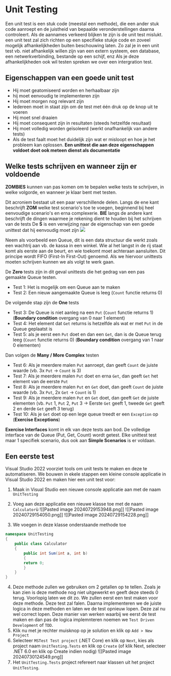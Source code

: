 # Unit Testing
Een unit test is een stuk code (meestal een methode), die een ander stuk code aanroept en de juistheid van bepaalde veronderstellingen daarna controleert. Als de aannames verkeerd blijken te zijn is de unit test mislukt. 
een unit test zal zich richten op een specifieke stukje code en zoveel mogelijk afhankelijkheden buiten beschouwing laten. Zo zal je in een unit test vb. niet afhankelijk willen zijn van een extern systeem, een database, een netwerkverbinding, bestande op een schijf, enz
Als je deze afhankelijkheden ook wil testen spreken we over een intergration test.

## Eigenschappen van een goede unit test
- Hij moet geatomiseerd worden en herhaalbaar zijn
- hij moet eenvoudig te implementeren zijn
- Hij moet morgen nog relevant zijn
- Iedereen moet in staat zijn om de test met één druk op de knop uit te voeren
- Hij moet snel draaien
- Hij moet consequent zijn in resultaten (steeds hetzelfde resultaat)
- Hij moet volledig worden geïsoleerd (werkt onafhankelijk van andere tests)
- Als de test faalt moet het duidelijk zijn wat er misloopt en hoe je het probleem kan oplossen.
**Een unittest die aan deze eigenschappen voldoet doet ook meteen dienst als documentatie**

## Welke tests schrijven en wanneer zijn er voldoende
**ZOMBIES** kunnen van pas komen om te bepalen welke tests te schrijven, in welke volgorde, en wanneer je klaar bent met testen.

Dit acroniem bestaat uit een paar verschillende delen. 
Langs de ene kant beschrijft **ZOM** welke test scenario's toe te voegen, beginnend bij heel eenvoudige scenario's en erna complexerie.
**BIE** langs de andere kant beschrijft de dingen waarmee je rekening dient te houden bij het schrijven van de tests
De **S** is een verwijzing naar de eigenschap van een goede unittest dat hij eenvoudig moet zijn
![](https://apwt.gitbook.io/~gitbook/image?url=https%3A%2F%2Fblog.wingman-sw.com%2Ffiles%2Fimg%2Fzombies-2D.png&width=768&dpr=4&quality=100&sign=ae2d7d3&sv=1)

Neem als voorbeeld een Queue, dit is een data structuur die werkt zoals een wachtrij aan vb. de kassa in een winkel. Wie al het langst in de rij staat komt als eerste aan de beurt, en wie toekomt moet achteraan aansluiten. Dit principe wordt FIFO (First-In First-Out) genoemd. Als we hiervoor unittests moeten schrijven kunnen we als volgt te werk gaan.

De **Zero** tests zijn in dit geval unittests die het gedrag van een pas gemaakte Queue testen.
- Test 1: Het is mogelijk om een Queue aan te maken
- Test 2: Een nieuw aangemaakte Queue is leeg (`Count` functie returns 0)

De volgende stap zijn de **One** tests
- Test 3: De Queue is niet aanleg na een `Put` (`Count` functie returns 1) (**Boundary condition** overgang van 0 naar 1 element)
- Test 4: Het element dat `Get` returns is hetzelfde als wat er met `Put` in de Queue geplaatst is
- Test 5: als je eerst een `Put` doet en dan een `Get`, dan is de Queue terug leeg (`Count` functie returns 0) (**Boundary condition** overgang van 1 naar 0 elementen)

Dan volgen de **Many / More Complex** testen
- Test 6: Als je meerdere malen `Put` aanroept, dan geeft `Count` de juiste waarde (vb. 3x `Put` -> `Count` is 3)
- Test 7: Als je meerdere malen `Put` doet en erna `Get`, dan geeft `Get` het element van de eerste `Put`
- Test 8: Als je meerdere malen `Put` en `Get` doet, dan geeft `Count` de juiste waarde (vb. 3x `Put`, 2x `Get` -> `Count` is 1)
- Test 9: Als je meerdere malen `Put` en `Get` doet, dan geeft `Get` de juiste elementen (vb. `Put` 1, `Put` 2, `Put` 3 -> Eerste `Get` geeft 1, tweede `Get` geeft 2 en derde `Get` geeft 3 terug)
- Test 10: Als je `Get` doet op een lege queue treedt er een `Exception` op (**Exercise Exceptions**)

**Exercise Interfaces** komt in elk van deze tests aan bod. De volledige interface van de Queue (Put, Get, Count) wordt getest. Elke unittest test maar 1 specifiek scenario, dus ook aan **Simple Scenarios** is er voldaan.

## Een eerste test
Visual Studio 2022 voorziet tools om unit tests te maken en deze te automatiseren. We bouwen in ekele stappen een kleine console applicatie in Visual Studio 2022 en maken hier een unit test voor:

1. Maak in Visual Studio een nieuwe console applicatie aan met de naam `UnitTesting`
2. Voeg aan deze applicatie een nieuwe klasse toe met de naam `Calculator`ù
![[Pasted image 20240729153948.png]]
![[Pasted image 20240729154050.png]]
![[Pasted image 20240729154228.png]]

3. We voegen in deze klasse onderstaande methode toe

```cs
namespace UnitTesting 
{
	public class Calculator
	{
		public int Sum(int a, int b)
		{
		return 0;
		}
	}
}
```

4. Deze methode zullen we gebruiken om 2 getallen op te tellen. Zoals je kan zien is deze methode nog niet uitgewerkt en geeft deze steeds 0 terug. Voorlopig laten we dit zo. We zullen eerst een test maken voor deze methode. Deze test zal falen. Daarna implementeren we de juiste logica in deze methoden en laten we de test opnieuw lopen. Deze zal nu wel correct lopen. Deze manier van werken waarbij we eerst de test maken en dan pas de logica implemnteren noemen we `Test Driven Development` of `TDD`.
5. Klik nu met je rechter muisknop op je solution en klik op `Add > New Project`
6. Selecteer `MSTest Test project` (.NET Core) en klik op `Next`, kies als project naam `UnitTesting.Tests` en klik op `Create` (of klik Next, selecteer .NET 6.0 en klik op Create indien nodig)
![[Pasted image 20240730124549.png]]
7. Het `UnitTesting.Tests` project refereert naar klassen uit het project `UnitTesting`.